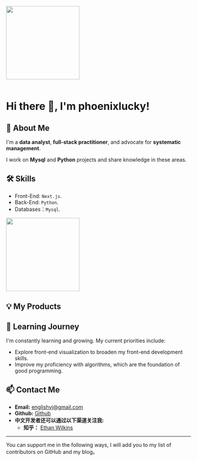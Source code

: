 <div style="overflow:hidden" class="phoenixlucky">

<a href="https://github.com/phoenixlucky/phoenixlucky" style="max-width:50%;" >
  <img height="200" align="center" src="https://github-readme-stats.vercel.app/api?username=phoenixlucky&count_private=true&theme=radical" />
</a>


</div>

<br/>

# Hi there 👋, I'm phoenixlucky!

## 🚀 About Me
I'm a **data analyst**, **full-stack practitioner**, and advocate for **systematic management**.

I work on **Mysql** and **Python** projects and share knowledge in these areas.

## 🛠 Skills
- Front-End: `Next.js`.
- Back-End: `Python`.
- Databases：`Mysql`.

<a href="https://github.com/phoenixlucky/phoenixlucky" style="max-width:50%;" >
  <img height="200" align="center" src="https://github-readme-stats-one-mu-82.vercel.app/api/top-langs/?username=weijunext&layout=compact&langs_count=8">
</a>

## 💡 My Products


## 🌱 Learning Journey
I'm constantly learning and growing. My current priorities include:
- Explore front-end visualization to broaden my front-end development skills.
- Improve my proficiency with algorithms, which are the foundation of good programming.

## 📫 Contact Me
- **Email:** [englishyj@gmail.com](englishyj@gmail.com)
- **Github:** [Github](https://github.com/phoenixlucky)  
- **中文开发者还可以通过以下渠道关注我:**
  - **知乎：** [Ethan Wilkins](https://www.zhihu.com/people/wei-jia-6)

---

You can support me in the following ways, I will add you to my list of contributors on GitHub and my blog。
